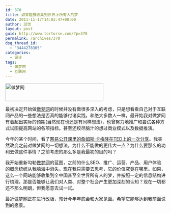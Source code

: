 ```yaml
---
id: 370
title: 如果能够收集到世界上所有人的梦
date: 2011-11-17T14:03:47+00:00
author: 愆伏
layout: post
guid: http://www.tortorse.com/?p=370
permalink: /archives/370
dsq_thread_id:
  - "3444278305"
categories:
  - 设计
tags:
  - 做梦网
  - 互联网
---
```

[<img src="http://www.tortorse.com/wp-content/uploads/2011/11/smh_logo.gif" alt="做梦网" title="smh_logo" width="308" height="56" class="alignnone size-full wp-image-371" />](http://www.smh365.cn)

最初决定开始做<a title="做梦网" href="http://www.smh365.cn" target="_blank">做梦网</a>的时候并没有做很多深入的考虑，只是想看看自己对于互联网产品的一些想法是否真的能够付诸实践。和绝大多数人一样，最开始我对做梦网有着超出实际的预期(当然现在也还是有同样想法)，也曾努力地推广和尝试各种方式试图提高网站的各项指标。甚至还绞尽脑汁的想过商业模式以及数据推演。

今年的某个时间，看了<a href="http://v.163.com/movie/2011/7/4/B/M7A3NOEPA_M7A3ODD4B.html" title="卡梅隆" target="_blank">网易公开课里的詹姆斯·卡梅隆在TED上的一次分享</a>。我突然改变之前对做梦网的一切想法。为什么不能做的更伟大一点？为什么要那么的功利去做这件事情？之前考虑的那么多是我最初的目的吗？

我开始重新勾勒<a title="做梦网" href="http://www.smh365.cn" target="_blank">做梦网</a>的蓝图，之前的什么SEO、推广、运营、产品、用户体验的概念统统从我脑海中消失。现在我只需要去思考，它的价值究竟在哪里。如果，这么一个网站能够收集到全中国甚至全世界所有人的梦，并按照一定的信息结构进行梳理。那是否能够让我们对人类、对整个社会产生更加深刻的认知？现在一切都还不那么明朗，但我愿意去试一试。

最近<a title="做梦网" href="http://www.smh365.cn" target="_blank">做梦网</a>正在进行改版，预计今年年底会和大家见面。希望它能够达到我前面说到的愿景。